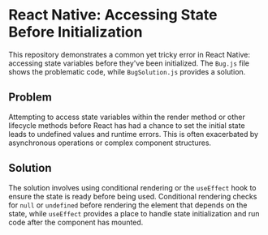 # React Native: Accessing State Before Initialization

This repository demonstrates a common yet tricky error in React Native: accessing state variables before they've been initialized.  The `Bug.js` file shows the problematic code, while `BugSolution.js` provides a solution.

## Problem

Attempting to access state variables within the render method or other lifecycle methods before React has had a chance to set the initial state leads to undefined values and runtime errors. This is often exacerbated by asynchronous operations or complex component structures.

## Solution

The solution involves using conditional rendering or the `useEffect` hook to ensure the state is ready before being used. Conditional rendering checks for `null` or `undefined` before rendering the element that depends on the state, while `useEffect` provides a place to handle state initialization and run code after the component has mounted.